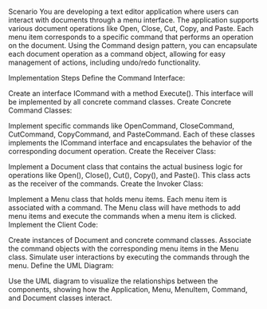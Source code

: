 Scenario
You are developing a text editor application where users can interact with documents through a menu interface. The application supports various document operations like Open, Close, Cut, Copy, and Paste. Each menu item corresponds to a specific command that performs an operation on the document. Using the Command design pattern, you can encapsulate each document operation as a command object, allowing for easy management of actions, including undo/redo functionality.

Implementation Steps
Define the Command Interface:

Create an interface ICommand with a method Execute(). This interface will be implemented by all concrete command classes.
Create Concrete Command Classes:

Implement specific commands like OpenCommand, CloseCommand, CutCommand, CopyCommand, and PasteCommand. Each of these classes implements the ICommand interface and encapsulates the behavior of the corresponding document operation.
Create the Receiver Class:

Implement a Document class that contains the actual business logic for operations like Open(), Close(), Cut(), Copy(), and Paste(). This class acts as the receiver of the commands.
Create the Invoker Class:

Implement a Menu class that holds menu items. Each menu item is associated with a command. The Menu class will have methods to add menu items and execute the commands when a menu item is clicked.
Implement the Client Code:

Create instances of Document and concrete command classes. Associate the command objects with the corresponding menu items in the Menu class. Simulate user interactions by executing the commands through the menu.
Define the UML Diagram:

Use the UML diagram to visualize the relationships between the components, showing how the Application, Menu, MenuItem, Command, and Document classes interact.